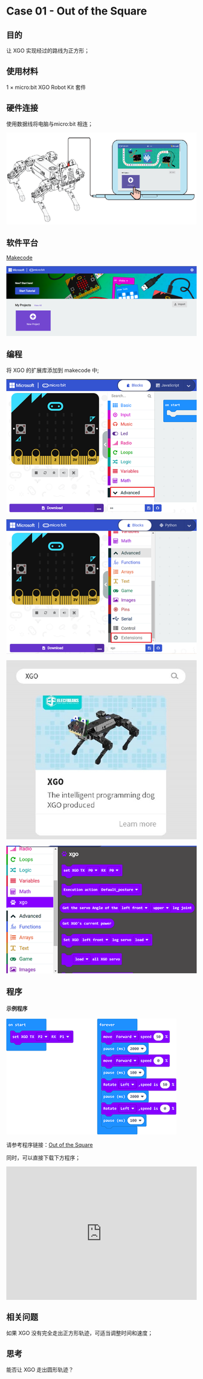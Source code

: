 # Case 01 - Out of the Square



## 目的

让 XGO 实现经过的路线为正方形；



## 使用材料

1 × micro:bit XGO Robot Kit 套件



## 硬件连接

使用数据线将电脑与micro:bit 相连；

![](./images/microbit-xgo-robot-kit-22.png)



## 软件平台

[Makecode](https://makecode.microbit.org/#)

![](./images/microbit-xgo-robot-kit-10.png)



## 编程



将 XGO 的扩展库添加到 makecode 中;

![](./images/microbit-xgo-robot-kit-11.png)

![](./images/microbit-xgo-robot-kit-12.png)

![](./images/microbit-xgo-robot-kit-13.png)

![](./images/microbit-xgo-robot-kit-14.png)



## 程序

#### 示例程序



![](./images/microbit-xgot-robot-kit-case01-out-of-the-square-01.png)



请参考程序链接：[Out of the Square](https://makecode.microbit.org/_CzaFWyEbeh6y)

同时，可以直接下载下方程序；

<div style="position:relative;height:0;padding-bottom:70%;overflow:hidden;"><iframe style="position:absolute;top:0;left:0;width:100%;height:100%;" src="https://makecode.microbit.org/#pub:_CzaFWyEbeh6y" frameborder="0" sandbox="allow-popups allow-forms allow-scripts allow-same-origin"></iframe></div> 



## 相关问题

如果 XGO 没有完全走出正方形轨迹，可适当调整时间和速度；



## 思考

能否让 XGO 走出圆形轨迹？